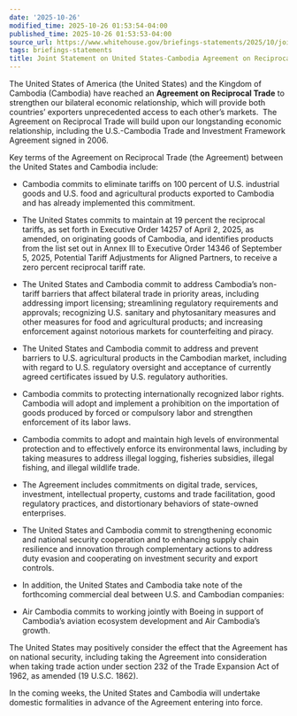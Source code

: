 ```yaml
---
date: '2025-10-26'
modified_time: 2025-10-26 01:53:54-04:00
published_time: 2025-10-26 01:53:53-04:00
source_url: https://www.whitehouse.gov/briefings-statements/2025/10/joint-statement-on-united-states-cambodia-agreement-on-reciprocal-trade/
tags: briefings-statements
title: Joint Statement on United States-Cambodia Agreement on Reciprocal Trade
---
```

 
The United States of America (the United States) and the Kingdom of
Cambodia (Cambodia) have reached an **Agreement on Reciprocal Trade** to
strengthen our bilateral economic relationship, which will provide both
countries’ exporters unprecedented access to each other’s markets.  The
Agreement on Reciprocal Trade will build upon our longstanding economic
relationship, including the U.S.-Cambodia Trade and Investment Framework
Agreement signed in 2006.

Key terms of the Agreement on Reciprocal Trade (the Agreement) between
the United States and Cambodia include:

-   Cambodia commits to eliminate tariffs on 100 percent of U.S.
    industrial goods and U.S. food and agricultural products exported to
    Cambodia and has already implemented this commitment.

<!-- -->

-   The United States commits to maintain at 19 percent the reciprocal
    tariffs, as set forth in Executive Order 14257 of April 2, 2025, as
    amended, on originating goods of Cambodia, and identifies products
    from the list set out in Annex III to Executive Order 14346 of
    September 5, 2025, Potential Tariff Adjustments for Aligned
    Partners, to receive a zero percent reciprocal tariff rate.

<!-- -->

-   The United States and Cambodia commit to address Cambodia’s
    non-tariff barriers that affect bilateral trade in priority areas,
    including addressing import licensing; streamlining regulatory
    requirements and approvals; recognizing U.S. sanitary and
    phytosanitary measures and other measures for food and agricultural
    products; and increasing enforcement against notorious markets for
    counterfeiting and piracy.  

<!-- -->

-   The United States and Cambodia commit to address and prevent
    barriers to U.S. agricultural products in the Cambodian market,
    including with regard to U.S. regulatory oversight and acceptance of
    currently agreed certificates issued by U.S. regulatory
    authorities. 

<!-- -->

-   Cambodia commits to protecting internationally recognized labor
    rights.  Cambodia will adopt and implement a prohibition on the
    importation of goods produced by forced or compulsory labor and
    strengthen enforcement of its labor laws.

<!-- -->

-   Cambodia commits to adopt and maintain high levels of environmental
    protection and to effectively enforce its environmental laws,
    including by taking measures to address illegal logging, fisheries
    subsidies, illegal fishing, and illegal wildlife trade.

<!-- -->

-   The Agreement includes commitments on digital trade, services,
    investment, intellectual property, customs and trade facilitation,
    good regulatory practices, and distortionary behaviors of
    state-owned enterprises.

<!-- -->

-   The United States and Cambodia commit to strengthening economic and
    national security cooperation and to enhancing supply chain
    resilience and innovation through complementary actions to address
    duty evasion and cooperating on investment security and export
    controls.

<!-- -->

-   In addition, the United States and Cambodia take note of the
    forthcoming commercial deal between U.S. and Cambodian companies:

<!-- -->

-   Air Cambodia commits to working jointly with Boeing in support of
    Cambodia’s aviation ecosystem development and Air Cambodia’s growth.

The United States may positively consider the effect that the Agreement
has on national security, including taking the Agreement into
consideration when taking trade action under section 232 of the Trade
Expansion Act of 1962, as amended (19 U.S.C. 1862).

In the coming weeks, the United States and Cambodia will undertake
domestic formalities in advance of the Agreement entering into force.  

